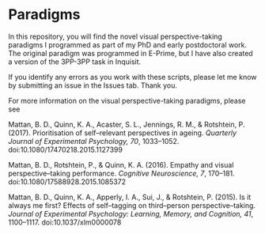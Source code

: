 # Paradigms

In this repository, you will find the novel visual perspective-taking paradigms I programmed as part of my PhD and early postdoctoral work. The original paradigm was programmed in E-Prime, but I have also created a version of the 3PP-3PP task in Inquisit.

If you identify any errors as you work with these scripts, please let me know by submitting an issue in the Issues tab. Thank you.

For more information on the visual perspective-taking paradigms, please see

Mattan, B. D., Quinn, K. A., Acaster, S. L., Jennings, R. M., & Rotshtein, P. (2017). Prioritisation of self–relevant perspectives in ageing.  *Quarterly Journal of Experimental Psychology, 70*, 1033–1052.  doi:10.1080/17470218.2015.1127399

Mattan, B. D., Rotshtein, P., & Quinn, K. A. (2016).  Empathy and visual perspective–taking performance. *Cognitive Neuroscience, 7*, 170–181.  doi:10.1080/17588928.2015.1085372

Mattan, B. D., Quinn, K. A., Apperly, I. A., Sui, J., & Rotshtein, P. (2015). Is it always me first? Effects of self–tagging on third–person perspective–taking. *Journal of Experimental Psychology: Learning, Memory, and Cognition, 41*, 1100–1117. doi:10.1037/xlm0000078
